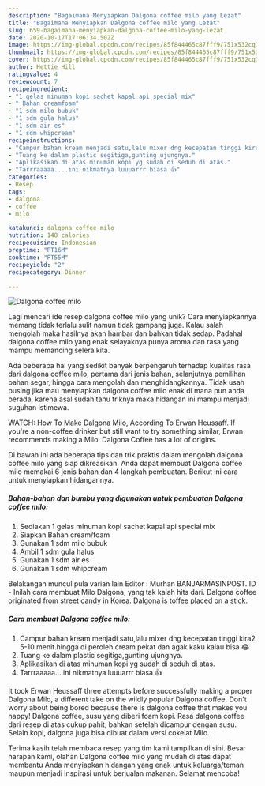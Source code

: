 ```yaml
---
description: "Bagaimana Menyiapkan Dalgona coffee milo yang Lezat"
title: "Bagaimana Menyiapkan Dalgona coffee milo yang Lezat"
slug: 659-bagaimana-menyiapkan-dalgona-coffee-milo-yang-lezat
date: 2020-10-17T17:06:34.502Z
image: https://img-global.cpcdn.com/recipes/85f844465c87fff9/751x532cq70/dalgona-coffee-milo-foto-resep-utama.jpg
thumbnail: https://img-global.cpcdn.com/recipes/85f844465c87fff9/751x532cq70/dalgona-coffee-milo-foto-resep-utama.jpg
cover: https://img-global.cpcdn.com/recipes/85f844465c87fff9/751x532cq70/dalgona-coffee-milo-foto-resep-utama.jpg
author: Hettie Hill
ratingvalue: 4
reviewcount: 7
recipeingredient:
- "1 gelas minuman kopi sachet kapal api special mix"
- " Bahan creamfoam"
- "1 sdm milo bubuk"
- "1 sdm gula halus"
- "1 sdm air es"
- "1 sdm whipcream"
recipeinstructions:
- "Campur bahan kream menjadi satu,lalu mixer dng kecepatan tinggi kira2 5-10 menit.hingga di peroleh cream pekat dan agak kaku kalau bisa 😂"
- "Tuang ke dalam plastic segitiga,gunting ujungnya."
- "Aplikasikan di atas minuman kopi yg sudah di seduh di atas."
- "Tarrraaaaa....ini nikmatnya luuuarrr biasa 👍"
categories:
- Resep
tags:
- dalgona
- coffee
- milo

katakunci: dalgona coffee milo 
nutrition: 148 calories
recipecuisine: Indonesian
preptime: "PT16M"
cooktime: "PT55M"
recipeyield: "2"
recipecategory: Dinner

---
```



![Dalgona coffee milo](https://img-global.cpcdn.com/recipes/85f844465c87fff9/751x532cq70/dalgona-coffee-milo-foto-resep-utama.jpg)

Lagi mencari ide resep dalgona coffee milo yang unik? Cara menyiapkannya memang tidak terlalu sulit namun tidak gampang juga. Kalau salah mengolah maka hasilnya akan hambar dan bahkan tidak sedap. Padahal dalgona coffee milo yang enak selayaknya punya aroma dan rasa yang mampu memancing selera kita.

Ada beberapa hal yang sedikit banyak berpengaruh terhadap kualitas rasa dari dalgona coffee milo, pertama dari jenis bahan, selanjutnya pemilihan bahan segar, hingga cara mengolah dan menghidangkannya. Tidak usah pusing jika mau menyiapkan dalgona coffee milo enak di mana pun anda berada, karena asal sudah tahu triknya maka hidangan ini mampu menjadi suguhan istimewa.

WATCH: How To Make Dalgona Milo, According To Erwan Heussaff. If you&#39;re a non-coffee drinker but still want to try something similar, Erwan recommends making a Milo. Dalgona Coffee has a lot of origins.


Di bawah ini ada beberapa tips dan trik praktis dalam mengolah dalgona coffee milo yang siap dikreasikan. Anda dapat membuat Dalgona coffee milo memakai 6 jenis bahan dan 4 langkah pembuatan. Berikut ini cara untuk menyiapkan hidangannya.

<!--inarticleads1-->

##### Bahan-bahan dan bumbu yang digunakan untuk pembuatan Dalgona coffee milo:

1. Sediakan 1 gelas minuman kopi sachet kapal api special mix
1. Siapkan  Bahan cream/foam
1. Gunakan 1 sdm milo bubuk
1. Ambil 1 sdm gula halus
1. Gunakan 1 sdm air es
1. Gunakan 1 sdm whipcream


Belakangan muncul pula varian lain Editor : Murhan BANJARMASINPOST. ID - Inilah cara membuat Milo Dalgona, yang tak kalah hits dari. Dalgona coffee originated from street candy in Korea. Dalgona is toffee placed on a stick. 

<!--inarticleads2-->

##### Cara membuat Dalgona coffee milo:

1. Campur bahan kream menjadi satu,lalu mixer dng kecepatan tinggi kira2 5-10 menit.hingga di peroleh cream pekat dan agak kaku kalau bisa 😂
1. Tuang ke dalam plastic segitiga,gunting ujungnya.
1. Aplikasikan di atas minuman kopi yg sudah di seduh di atas.
1. Tarrraaaaa....ini nikmatnya luuuarrr biasa 👍


It took Erwan Heussaff three attempts before successfully making a proper Dalgona Milo, a different take on the wildly popular Dalgona coffee. Don&#39;t worry about being bored because there is dalgona coffee that makes you happy! Dalgona coffee, susu yang diberi foam kopi. Rasa dalgona coffee dari resep di atas cukup pahit, bahkan setelah dicampur dengan susu. Selain kopi, dalgona juga bisa dibuat dalam versi cokelat Milo. 

Terima kasih telah membaca resep yang tim kami tampilkan di sini. Besar harapan kami, olahan Dalgona coffee milo yang mudah di atas dapat membantu Anda menyiapkan hidangan yang enak untuk keluarga/teman maupun menjadi inspirasi untuk berjualan makanan. Selamat mencoba!
